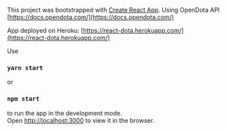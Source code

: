 This project was bootstrapped with [Create React App](https://github.com/facebook/create-react-app).
Using OpenDota API [https://docs.opendota.com/](https://docs.opendota.com/)

App deployed on Heroku: [https://react-dota.herokuapp.com/](https://react-dota.herokuapp.com/)


Use
### `yarn start`
or
### `npm start`
to run the app in the development mode.<br />
Open [http://localhost:3000](http://localhost:3000) to view it in the browser.

